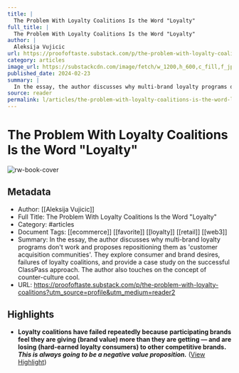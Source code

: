 ```yaml
---
title: |
  The Problem With Loyalty Coalitions Is the Word "Loyalty"
full_title: |
  The Problem With Loyalty Coalitions Is the Word "Loyalty"
author: |
  Aleksija Vujicic
url: https://proofoftaste.substack.com/p/the-problem-with-loyalty-coalitions?utm_source=profile&utm_medium=reader2
category: articles
image_url: https://substackcdn.com/image/fetch/w_1200,h_600,c_fill,f_jpg,q_auto:good,fl_progressive:steep,g_auto/https%3A%2F%2Fsubstack-post-media.s3.amazonaws.com%2Fpublic%2Fimages%2F9da0c672-d929-4371-8fd5-c442707df61d_1240x1242.png
published_date: 2024-02-23
summary: |
  In the essay, the author discusses why multi-brand loyalty programs don't work and proposes repositioning them as 'customer acquisition communities'. They explore consumer and brand desires, failures of loyalty coalitions, and provide a case study on the successful ClassPass approach. The author also touches on the concept of counter-culture cool.
source: reader
permalink: l/articles/the-problem-with-loyalty-coalitions-is-the-word-loyalty
---
```

# The Problem With Loyalty Coalitions Is the Word "Loyalty"

![rw-book-cover](https://substackcdn.com/image/fetch/w_1200,h_600,c_fill,f_jpg,q_auto:good,fl_progressive:steep,g_auto/https%3A%2F%2Fsubstack-post-media.s3.amazonaws.com%2Fpublic%2Fimages%2F9da0c672-d929-4371-8fd5-c442707df61d_1240x1242.png)

## Metadata
- Author: [[Aleksija Vujicic]]
- Full Title: The Problem With Loyalty Coalitions Is the Word "Loyalty"
- Category: #articles
- Document Tags: [[ecommerce]] [[favorite]] [[loyalty]] [[retail]] [[web3]] 
- Summary: In the essay, the author discusses why multi-brand loyalty programs don't work and proposes repositioning them as 'customer acquisition communities'. They explore consumer and brand desires, failures of loyalty coalitions, and provide a case study on the successful ClassPass approach. The author also touches on the concept of counter-culture cool.
- URL: https://proofoftaste.substack.com/p/the-problem-with-loyalty-coalitions?utm_source=profile&utm_medium=reader2

## Highlights
- **Loyalty coalitions have failed repeatedly because participating brands feel they are giving (brand value) more than they are getting — and are losing (hard-earned loyalty consumers) to other competitive brands.** ***This is always going to be a negative value proposition.*** ([View Highlight](https://read.readwise.io/read/01hs1h1ny5y70xbpk0gyh26vb1))


